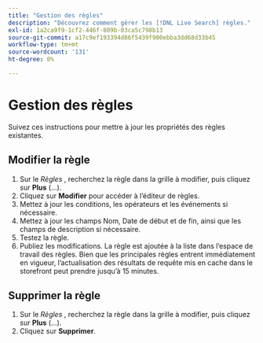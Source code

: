 ```yaml
---
title: "Gestion des règles"
description: "Découvrez comment gérer les [!DNL Live Search] règles."
exl-id: 1a2ca9f9-1cf2-446f-809b-03ca5c798b13
source-git-commit: a17c9ef193394d86f5439f900ebba3dd68d33b45
workflow-type: tm+mt
source-wordcount: '131'
ht-degree: 0%

---
```


# Gestion des règles

Suivez ces instructions pour mettre à jour les propriétés des règles existantes.

## Modifier la règle

1. Sur le *Règles* , recherchez la règle dans la grille à modifier, puis cliquez sur **Plus** (...).
1. Cliquez sur **Modifier** pour accéder à l’éditeur de règles.
1. Mettez à jour les conditions, les opérateurs et les événements si nécessaire.
1. Mettez à jour les champs Nom, Date de début et de fin, ainsi que les champs de description si nécessaire.
1. Testez la règle.
1. Publiez les modifications.
La règle est ajoutée à la liste dans l’espace de travail des règles. Bien que les principales règles entrent immédiatement en vigueur, l’actualisation des résultats de requête mis en cache dans le storefront peut prendre jusqu’à 15 minutes.

## Supprimer la règle

1. Sur le *Règles* , recherchez la règle dans la grille à modifier, puis cliquez sur **Plus** (...).
1. Cliquez sur **Supprimer**.
